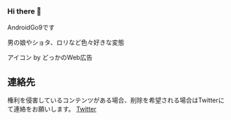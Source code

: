 ### Hi there 👋
AndroidGo9です

男の娘やショタ、ロリなど色々好きな変態

アイコン by どっかのWeb広告
## 連絡先
権利を侵害しているコンテンツがある場合、削除を希望される場合はTwitterにて連絡をお願いします。
[Twitter](https://twitter.com/AndroidGo9)

<!--
**AndroidGo9/AndroidGo9** is a ✨ _special_ ✨ repository because its `README.md` (this file) appears on your GitHub profile.

Here are some ideas to get you started:

- 🔭 I’m currently working on ...
- 🌱 I’m currently learning ...
- 👯 I’m looking to collaborate on ...
- 🤔 I’m looking for help with ...
- 💬 Ask me about ...
- 📫 How to reach me: ...
- 😄 Pronouns: ...
- ⚡ Fun fact: ...
-->
